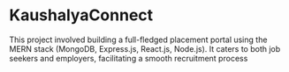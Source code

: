 # KaushalyaConnect
This project involved building a full-fledged placement portal using the MERN stack (MongoDB, Express.js, React.js, Node.js). It caters to both job seekers and employers, facilitating a smooth recruitment process
